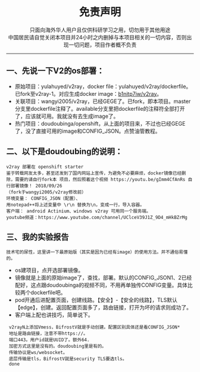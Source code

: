 <h1 align="center"> 免责声明 </h1>
<p align="center">
只面向海外华人用户且仅供科研学习之用，切勿用于其他用途
<br>
中国居民请自觉关闭本项目并24小时之内删掉与本项目相关的一切内容，否则出现一切问题，项目作者概不负责
</p>
<hr>

## 一、先说一下V2的os部署：
* 原始项目：yulahuyed/v2ray，docker file：yulahuyed/v2ray/dockerfile。已fork至v2ray-1。对应生成docker image：[b1nitp7iw/v2ray](https://hub.docker.com/r/b1nitp7iw/v2ray/)。
* 关联项目：wangyi2005/v2ray，已经GEGE了。已fork，即本项目。master分支里dockerfile注释了。available分支里把dockerfile的注释符全部打开了，应该就可用。我就没有去生成image了。
* 热门项目：doudoubinga/openshift，从上面的项目来，不过也已经GEGE了，没了直接可用的image和CONFIG_JSON。点赞油管教程。

## 二、以下是doudoubing的说明：
```
v2ray 部署在 openshift starter
鉴于转载网友太多，甚至还发到了国内网站上宣传，为避免不必要麻烦，docker镜像已经删除，需要的请自行fork本 项目，然后照着这个视频 https://youtu.be/gImm4CfAnRs 自行部署镜像！ 2018/09/26
（fork于wangyi2005/v2ray修改前）
环境变量： CONFIG_JSON（配置）、
用notepad++将上述变量中 \r\n 替换为\n，变成一行，导入容器。
客户端： android Actinium、windows v2ray 可用同一个服务端。
youtube频道：https://www.youtube.com/channel/UClceV39J1Z_9D4_mHkBZrMg
```

## 三、我的实验报告
    技术宅的尿性，这里讲一下最原始版（其实是因为已经有image）的使用方法。并不通俗易懂的。
* os建项目，点开选部署镜像。
* 镜像就是上面的原始image了，查找，部署。默认的CONFIG_JSON1、2已经配好，这点跟doudoubinga的视频不同，不用再单独传CONFIG变量。具体比较两个dockerfile吧。
* pod开通后进配置页面，创建线路。【安全】-【安全的线路】，TLS默认【edge】，创建。返回配置页面多了，路由链接，打开为坏的请求则成功了。
* 客户端上配也讲技巧，简单说下。
```
 v2rayN上添加Vmess，BifrostV就是手动创建。配置区别具体还是看CONFIG_JSON*
 地址是路由链接，注意不带https://。
 端口443。用户id就是UUID了。额外64.
 加密方式这里是没有的。doudoubing里是有的。
 传输协议是ws/websocket。
 底层传输是tls，BifrostV就是security TLS要选tls。
 done
```
